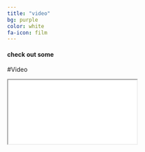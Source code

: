 ```yaml
---
title: "video"
bg: purple
color: white
fa-icon: film
---
```


#### check out some

#Video

<div class="icontain"><iframe src="//www.youtube.com/embed/S55cjzSlssc" allowfullscreen></iframe></div>

